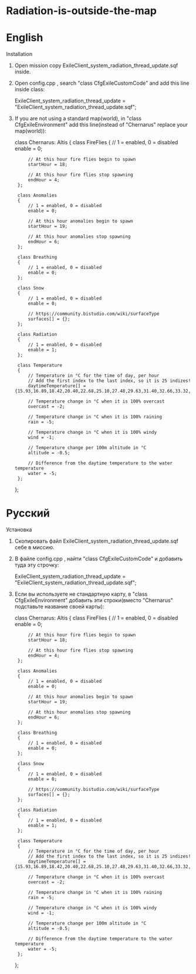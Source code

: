 # Radiation-is-outside-the-map

# English

Installation

1) Open mission copy ExileClient_system_radiation_thread_update.sqf inside.

2) Open config.cpp , search "class CfgExileCustomCode" and add this line inside class:

	ExileClient_system_radiation_thread_update = "ExileClient_system_radiation_thread_update.sqf";

3) If you are not using a standard map(world), in "class CfgExileEnvironment" add this line(instead of "Chernarus" replace your map(world)):

	class Chernarus: Altis { 
		class FireFlies
		{
			// 1 = enabled, 0 = disabled
			enable = 0;

			// At this hour fire flies begin to spawn
			startHour = 18;

			// At this hour fire flies stop spawning
			endHour = 4;
		};

		class Anomalies
		{
			// 1 = enabled, 0 = disabled
			enable = 0;

			// At this hour anomalies begin to spawn
			startHour = 19;

			// At this hour anomalies stop spawning
			endHour = 6;
		};

		class Breathing
		{
			// 1 = enabled, 0 = disabled
			enable = 0;
		};

		class Snow
		{
			// 1 = enabled, 0 = disabled
			enable = 0;

			// https://community.bistudio.com/wiki/surfaceType
			surfaces[] = {};
		};

		class Radiation 
		{
			// 1 = enabled, 0 = disabled
			enable = 1;
		};

		class Temperature
		{
			// Temperature in °C for the time of day, per hour
			// Add the first index to the last index, so it is 25 indizes!
			daytimeTemperature[] = {15.93,16.89,18.42,20.40,22.68,25.10,27.48,29.63,31.40,32.66,33.32,33.80,33.80,33.32,32.66,31.40,29.63,27.48,25.10,22.68,20.40,18.42,16.89,15.93,15.93};
		
			// Temperature change in °C when it is 100% overcast
			overcast = -2;

			// Temperature change in °C when it is 100% raining
			rain = -5;

			// Temperature change in °C when it is 100% windy
			wind = -1;

			// Temperature change per 100m altitude in °C
			altitude = -0.5;

			// Difference from the daytime temperature to the water temperature
			water = -5;
		};
	};
  
# Русский

Установка

1) Скопировать файл ExileClient_system_radiation_thread_update.sqf себе в миссию.

2) В файле config.cpp , найти "class CfgExileCustomCode" и добавить туда эту строчку:

	ExileClient_system_radiation_thread_update = "ExileClient_system_radiation_thread_update.sqf";

3) Если вы используете не стандартную карту, в "class CfgExileEnvironment" добавить эти строки(вместо "Chernarus" подставьте название своей карты):

	class Chernarus: Altis { 
		class FireFlies
		{
			// 1 = enabled, 0 = disabled
			enable = 0;

			// At this hour fire flies begin to spawn
			startHour = 18;

			// At this hour fire flies stop spawning
			endHour = 4;
		};

		class Anomalies
		{
			// 1 = enabled, 0 = disabled
			enable = 0;

			// At this hour anomalies begin to spawn
			startHour = 19;

			// At this hour anomalies stop spawning
			endHour = 6;
		};

		class Breathing
		{
			// 1 = enabled, 0 = disabled
			enable = 0;
		};

		class Snow
		{
			// 1 = enabled, 0 = disabled
			enable = 0;

			// https://community.bistudio.com/wiki/surfaceType
			surfaces[] = {};
		};

		class Radiation 
		{
			// 1 = enabled, 0 = disabled
			enable = 1;
		};

		class Temperature
		{
			// Temperature in °C for the time of day, per hour
			// Add the first index to the last index, so it is 25 indizes!
			daytimeTemperature[] = {15.93,16.89,18.42,20.40,22.68,25.10,27.48,29.63,31.40,32.66,33.32,33.80,33.80,33.32,32.66,31.40,29.63,27.48,25.10,22.68,20.40,18.42,16.89,15.93,15.93};
		
			// Temperature change in °C when it is 100% overcast
			overcast = -2;

			// Temperature change in °C when it is 100% raining
			rain = -5;

			// Temperature change in °C when it is 100% windy
			wind = -1;

			// Temperature change per 100m altitude in °C
			altitude = -0.5;

			// Difference from the daytime temperature to the water temperature
			water = -5;
		};
	};
  
